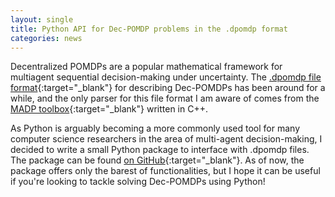 ```yaml
---
layout: single
title: Python API for Dec-POMDP problems in the .dpomdp format
categories: news
---
```

Decentralized POMDPs are a popular mathematical framework for multiagent sequential decision-making under uncertainty.
The [.dpomdp file format](http://masplan.org/problem_domains){:target="_blank"} for describing Dec-POMDPs has been around for a while, and the only parser for this file format I am aware of comes from the [MADP toolbox](https://github.com/MADPToolbox/MADP){:target="_blank"} written in C++. 

As Python is arguably becoming a more commonly used tool for many computer science researchers in the area of multi-agent decision-making, I decided to write a small Python package to interface with .dpomdp files. The package can be found [on GitHub](https://github.com/laurimi/pydpomdp){:target="_blank"}. As of now, the package offers only the barest of functionalities, but I hope it can be useful if you're looking to tackle solving Dec-POMDPs using Python!
